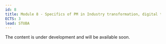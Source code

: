 ```yaml
---
id: 8
title: Module 8 - Specifics of PM in Industry transformation, digital transformation
ECTS: 3
lead: STUBA
---
```


The content is under development and will be available soon.